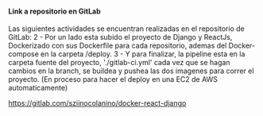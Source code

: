 #### Link a repositorio en GitLab

Las siguientes actividades se encuentran realizadas en el repositorio de GitLab:
2 - Por un lado esta subido el proyecto de Django y ReactJs, Dockerizado con sus Dockerfile para cada repositorio, ademas del Docker-compose en la carpeta /deploy.
3 - Y para finalizar, la pipeline esta en la carpeta fuente del proyecto, './gitlab-ci.yml' cada vez que se hagan cambios en la branch, se buildea y pushea las dos imagenes para correr el proyecto. (En proceso para hacer el deploy en una EC2 de AWS automaticamente)

https://gitlab.com/sziinocolanino/docker-react-django
